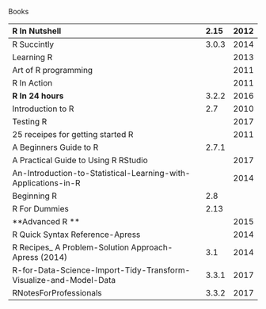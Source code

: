 Books

| **R In Nutshell** | 2.15 | 2012 |
| :--- | :--- | :--- |
| R Succintly | 3.0.3 | 2014 |
| Learning R |  | 2013 |
| Art of R programming |  | 2011 |
| R In Action |  | 2011 |
| **R In 24 hours** | 3.2.2 | 2016 |
| Introduction to R | 2.7 | 2010 |
| Testing R |  | 2017 |
| 25 receipes for getting started R |  | 2011 |
| A Beginners Guide to R | 2.7.1 |  |
| A Practical Guide to Using R RStudio |  | 2017 |
| An-Introduction-to-Statistical-Learning-with-Applications-in-R |  | 2014 |
| Beginning R | 2.8 |  |
| R For Dummies | 2.13 |  |
| **Advanced  R ** |  | 2015 |
| R Quick Syntax Reference-Apress |  | 2014 |
| R Recipes\_ A Problem-Solution Approach-Apress \(2014\) | 3.1 | 2014 |
| R-for-Data-Science-Import-Tidy-Transform-Visualize-and-Model-Data | 3.3.1 | 2017 |
| RNotesForProfessionals | 3.3.2 | 2017 |



